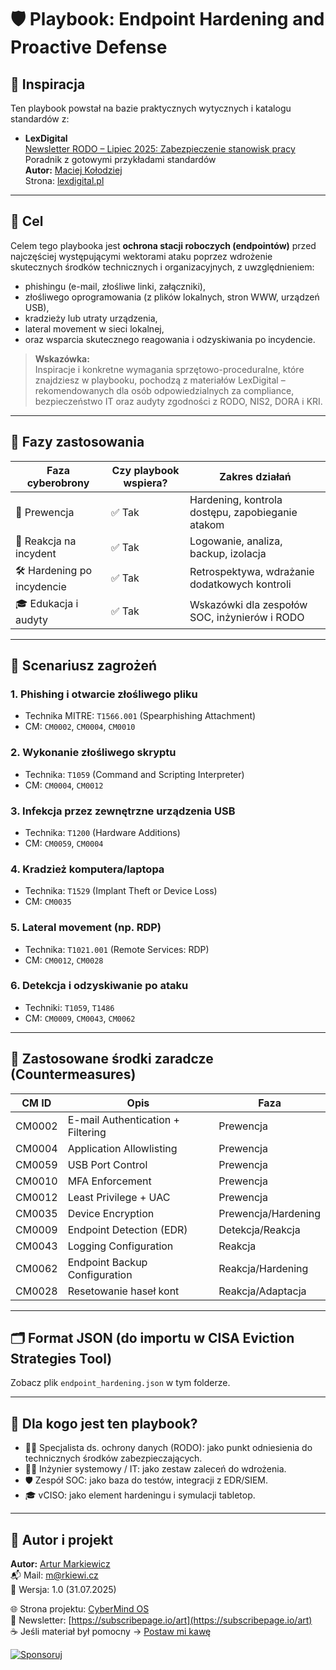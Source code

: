 
# 🛡️ Playbook: Endpoint Hardening and Proactive Defense

## 📝 Inspiracja

Ten playbook powstał na bazie praktycznych wytycznych i katalogu standardów z:

- **LexDigital**  
  [Newsletter RODO – Lipiec 2025: Zabezpieczenie stanowisk pracy](https://www.linkedin.com/posts/lexdigital_pl_lexdigital-zabezpieczenie-stanowisk-pracy-activity-7356549203562528769-gFdf)  
  Poradnik z gotowymi przykładami standardów  
  **Autor:** [Maciej Kołodziej](https://www.linkedin.com/in/kolodziejmaciej/)  
  Strona: [lexdigital.pl](https://lexdigital.pl/)

---

## 🎯 Cel

Celem tego playbooka jest **ochrona stacji roboczych (endpointów)** przed najczęściej występującymi wektorami ataku poprzez wdrożenie skutecznych środków technicznych i organizacyjnych, z uwzględnieniem:

- phishingu (e-mail, złośliwe linki, załączniki),
- złośliwego oprogramowania (z plików lokalnych, stron WWW, urządzeń USB),
- kradzieży lub utraty urządzenia,
- lateral movement w sieci lokalnej,
- oraz wsparcia skutecznego reagowania i odzyskiwania po incydencie.

> **Wskazówka:**  
> Inspiracje i konkretne wymagania sprzętowo-proceduralne, które znajdziesz w playbooku, pochodzą z materiałów LexDigital – rekomendowanych dla osób odpowiedzialnych za compliance, bezpieczeństwo IT oraz audyty zgodności z RODO, NIS2, DORA i KRI.

---

## 🔄 Fazy zastosowania

| Faza cyberobrony             | Czy playbook wspiera? | Zakres działań |
|-----------------------------|------------------------|----------------|
| 🧱 Prewencja                 | ✅ Tak                 | Hardening, kontrola dostępu, zapobieganie atakom |
| 🚨 Reakcja na incydent       | ✅ Tak                 | Logowanie, analiza, backup, izolacja |
| 🛠️ Hardening po incydencie  | ✅ Tak                 | Retrospektywa, wdrażanie dodatkowych kontroli |
| 🎓 Edukacja i audyty        | ✅ Tak                 | Wskazówki dla zespołów SOC, inżynierów i RODO |

---

## 📌 Scenariusz zagrożeń

### 1. Phishing i otwarcie złośliwego pliku
- Technika MITRE: `T1566.001` (Spearphishing Attachment)
- CM: `CM0002`, `CM0004`, `CM0010`

### 2. Wykonanie złośliwego skryptu
- Technika: `T1059` (Command and Scripting Interpreter)
- CM: `CM0004`, `CM0012`

### 3. Infekcja przez zewnętrzne urządzenia USB
- Technika: `T1200` (Hardware Additions)
- CM: `CM0059`, `CM0004`

### 4. Kradzież komputera/laptopa
- Technika: `T1529` (Implant Theft or Device Loss)
- CM: `CM0035`

### 5. Lateral movement (np. RDP)
- Technika: `T1021.001` (Remote Services: RDP)
- CM: `CM0012`, `CM0028`

### 6. Detekcja i odzyskiwanie po ataku
- Techniki: `T1059`, `T1486`
- CM: `CM0009`, `CM0043`, `CM0062`

---

## 🧰 Zastosowane środki zaradcze (Countermeasures)

| CM ID    | Opis                                      | Faza             |
|----------|-------------------------------------------|------------------|
| CM0002   | E-mail Authentication + Filtering         | Prewencja        |
| CM0004   | Application Allowlisting                  | Prewencja        |
| CM0059   | USB Port Control                          | Prewencja        |
| CM0010   | MFA Enforcement                           | Prewencja        |
| CM0012   | Least Privilege + UAC                     | Prewencja        |
| CM0035   | Device Encryption                         | Prewencja/Hardening |
| CM0009   | Endpoint Detection (EDR)                  | Detekcja/Reakcja |
| CM0043   | Logging Configuration                     | Reakcja          |
| CM0062   | Endpoint Backup Configuration             | Reakcja/Hardening |
| CM0028   | Resetowanie haseł kont                    | Reakcja/Adaptacja |

---

## 🗂️ Format JSON (do importu w CISA Eviction Strategies Tool)

Zobacz plik `endpoint_hardening.json` w tym folderze.

---

## 👥 Dla kogo jest ten playbook?

- 👩‍💼 Specjalista ds. ochrony danych (RODO): jako punkt odniesienia do technicznych środków zabezpieczających.
- 🧑‍💻 Inżynier systemowy / IT: jako zestaw zaleceń do wdrożenia.
- 🛡️ Zespół SOC: jako baza do testów, integracji z EDR/SIEM.
- 🎓 vCISO: jako element hardeningu i symulacji tabletop.

---

## 👤 Autor i projekt

**Autor:** [Artur Markiewicz](https://www.linkedin.com/comm/mynetwork/discovery-see-all?usecase=PEOPLE_FOLLOWS&followMember=artur-markiewicz)  
📬 Mail: [m@rkiewi.cz](mailto:m@rkiewi.cz)  
📆 Wersja: 1.0 (31.07.2025)

🌐 Strona projektu: [CyberMind OS](https://powiedzcospoinformatycznemu.pl/CyberMindOS/)  
📮 Newsletter: [https://subscribepage.io/art](https://subscribepage.io/art)  
☕ Jeśli materiał był pomocny → [Postaw mi kawę](https://buycoffee.to/art)

[![Sponsoruj](https://img.shields.io/badge/wsparcie%20projektu-Sponsoruj-ff69b4?style=for-the-badge&logo=github)](https://github.com/sponsors/arthc991199)
